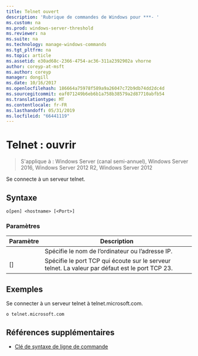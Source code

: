 ```yaml
---
title: Telnet ouvert
description: 'Rubrique de commandes de Windows pour ***- '
ms.custom: na
ms.prod: windows-server-threshold
ms.reviewer: na
ms.suite: na
ms.technology: manage-windows-commands
ms.tgt_pltfrm: na
ms.topic: article
ms.assetid: e30ad68c-2366-4754-ac36-311a2392902a vhorne
author: coreyp-at-msft
ms.author: coreyp
manager: dongill
ms.date: 10/16/2017
ms.openlocfilehash: 186664a75978f589a9a26047c72b9db74dd2dc4d
ms.sourcegitcommit: eaf071249b6eb6b1a758b38579a2d87710abfb54
ms.translationtype: MT
ms.contentlocale: fr-FR
ms.lasthandoff: 05/31/2019
ms.locfileid: "66441119"
---
```

# <a name="telnet-open"></a>Telnet : ouvrir

>S'applique à : Windows Server (canal semi-annuel), Windows Server 2016, Windows Server 2012 R2, Windows Server 2012

Se connecte à un serveur telnet.    
## <a name="syntax"></a>Syntaxe  
```  
o[pen] <hostname> [<Port>]  
```  
### <a name="parameters"></a>Paramètres  

| Paramètre  |                                        Description                                         |
|------------|--------------------------------------------------------------------------------------------|
| <hostname> |                         Spécifie le nom de l’ordinateur ou l’adresse IP.                         |
|  [<Port>]  | Spécifie le port TCP qui écoute sur le serveur telnet. La valeur par défaut est le port TCP 23. |

## <a name="BKMK_Examples"></a>Exemples  
Se connecter à un serveur telnet à telnet.microsoft.com.  
```  
o telnet.microsoft.com  
```  
## <a name="additional-references"></a>Références supplémentaires  
-   [Clé de syntaxe de ligne de commande](command-line-syntax-key.md)  
